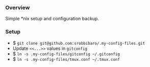 ### Overview

Simple *nix setup and configuration backup.

### Setup

* $ `git clone git@github.com:srobbibaro/.my-config-files.git`
* Update `<<...>>` values in `gitconfig`
* $ `ln -s .my-config-files/gitconfig ~/.gitconfig`
* $ `ln -s .my-config-files/tmux.conf ~/.tmux.conf`
